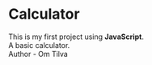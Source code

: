 # Calculator
This is my first project using <b>JavaScript</b>.
<br>
A basic calculator.
<br>
Author - Om Tilva